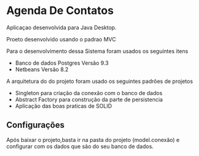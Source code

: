 # Agenda De Contatos

Aplicaçao desenvolvida para Java Desktop.

Proeto desenvolvido usando o padrao MVC

Para o desenvolvimento dessa Sistema foram usados os seguintes itens

- Banco de dados Postgres Versão 9.3
- Netbeans Versão 8.2

A arquitetura do do projeto foram usado os seguintes padrões de projetos 

- Singleton para criação da conexão com o banco de dados
- Abstract Factory para construção da parte de persistencia
- Aplicação das boas praticas de SOLID

## Configurações

Após baixar o projeto,basta ir na pasta do projeto (model.conexão) e configurar com os dados que são do seu banco de dados.
